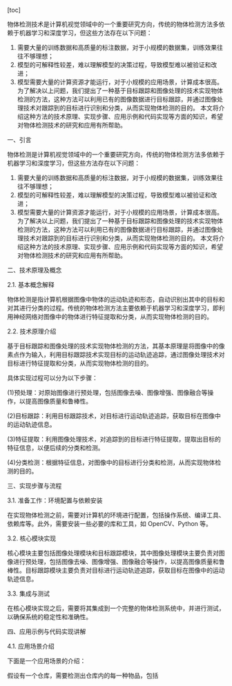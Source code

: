 
[toc]                    
                
                
物体检测技术是计算机视觉领域中的一个重要研究方向，传统的物体检测方法多依赖于机器学习和深度学习，但这些方法存在以下问题：
1. 需要大量的训练数据和高质量的标注数据，对于小规模的数据集，训练效果往往不够理想；
2. 模型的可解释性较差，难以理解模型的决策过程，导致模型难以被验证和改进；
3. 模型需要大量的计算资源才能运行，对于小规模的应用场景，计算成本很高。
为了解决以上问题，我们提出了一种基于目标跟踪和图像处理的技术实现物体检测的方法，这种方法可以利用已有的图像数据进行目标跟踪，并通过图像处理技术对跟踪到的目标进行识别和分类，从而实现物体检测的目的。
本文将介绍这种方法的技术原理、实现步骤、应用示例和代码实现等方面的知识，希望对物体检测技术的研究和应用有所帮助。

一、引言

物体检测是计算机视觉领域中的一个重要研究方向，传统的物体检测方法多依赖于机器学习和深度学习，但这些方法存在以下问题：
1. 需要大量的训练数据和高质量的标注数据，对于小规模的数据集，训练效果往往不够理想；
2. 模型的可解释性较差，难以理解模型的决策过程，导致模型难以被验证和改进；
3. 模型需要大量的计算资源才能运行，对于小规模的应用场景，计算成本很高。
为了解决以上问题，我们提出了一种基于目标跟踪和图像处理的技术实现物体检测的方法，这种方法可以利用已有的图像数据进行目标跟踪，并通过图像处理技术对跟踪到的目标进行识别和分类，从而实现物体检测的目的。
本文将介绍这种方法的技术原理、实现步骤、应用示例和代码实现等方面的知识，希望对物体检测技术的研究和应用有所帮助。

二、技术原理及概念

2.1. 基本概念解释

物体检测是指计算机根据图像中物体的运动轨迹和形态，自动识别出其中的目标和对其进行分类的过程。传统的物体检测方法主要依赖于机器学习和深度学习，即利用神经网络对图像中的物体进行特征提取和分类，从而实现物体检测的目的。

2.2. 技术原理介绍

基于目标跟踪和图像处理的技术实现物体检测的方法，其基本原理是将图像中的像素点作为输入，利用目标跟踪技术实现目标的运动轨迹追踪，通过图像处理技术对目标进行特征提取和分类，从而实现物体检测的目的。

具体实现过程可以分为以下步骤：

(1)预处理：对原始图像进行预处理，包括图像去噪、图像增强、图像融合等操作，以提高图像质量和鲁棒性。

(2)目标跟踪：利用目标跟踪技术，对目标进行运动轨迹追踪，获取目标在图像中的运动轨迹信息。

(3)特征提取：利用图像处理技术，对追踪到的目标进行特征提取，提取出目标的特征信息，以便后续的分类和检测。

(4)分类检测：根据特征信息，对图像中的目标进行分类和检测，从而实现物体检测的目的。


三、实现步骤与流程

3.1. 准备工作：环境配置与依赖安装

在实现物体检测之前，需要对计算机的环境进行配置，包括操作系统、编译工具、依赖库等。此外，需要安装一些必要的库和工具，如 OpenCV、Python 等。

3.2. 核心模块实现

核心模块主要包括图像处理模块和目标跟踪模块，其中图像处理模块主要负责对图像进行预处理，包括图像去噪、图像增强、图像融合等操作，以提高图像质量和鲁棒性。目标跟踪模块主要负责对目标进行运动轨迹追踪，获取目标在图像中的运动轨迹信息。

3.3. 集成与测试

在核心模块实现之后，需要将其集成到一个完整的物体检测系统中，并进行测试，以确保系统的稳定性和准确性。

四、应用示例与代码实现讲解

4.1. 应用场景介绍

下面是一个应用场景的介绍：

假设有一个仓库，需要检测出仓库内的每一种物品，包括

